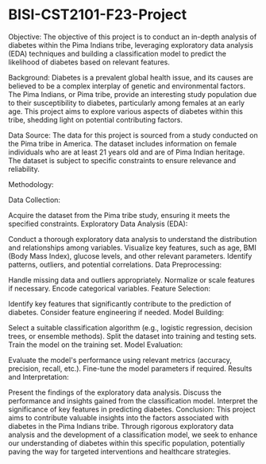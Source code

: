 # BISI-CST2101-F23-Project
Objective:
The objective of this project is to conduct an in-depth analysis of diabetes within the Pima Indians tribe, leveraging exploratory data analysis (EDA) techniques and building a classification model to predict the likelihood of diabetes based on relevant features.

Background:
Diabetes is a prevalent global health issue, and its causes are believed to be a complex interplay of genetic and environmental factors. The Pima Indians, or Pima tribe, provide an interesting study population due to their susceptibility to diabetes, particularly among females at an early age. This project aims to explore various aspects of diabetes within this tribe, shedding light on potential contributing factors.

Data Source:
The data for this project is sourced from a study conducted on the Pima tribe in America. The dataset includes information on female individuals who are at least 21 years old and are of Pima Indian heritage. The dataset is subject to specific constraints to ensure relevance and reliability.

Methodology:

Data Collection:

Acquire the dataset from the Pima tribe study, ensuring it meets the specified constraints.
Exploratory Data Analysis (EDA):

Conduct a thorough exploratory data analysis to understand the distribution and relationships among variables.
Visualize key features, such as age, BMI (Body Mass Index), glucose levels, and other relevant parameters.
Identify patterns, outliers, and potential correlations.
Data Preprocessing:

Handle missing data and outliers appropriately.
Normalize or scale features if necessary.
Encode categorical variables.
Feature Selection:

Identify key features that significantly contribute to the prediction of diabetes.
Consider feature engineering if needed.
Model Building:

Select a suitable classification algorithm (e.g., logistic regression, decision trees, or ensemble methods).
Split the dataset into training and testing sets.
Train the model on the training set.
Model Evaluation:

Evaluate the model's performance using relevant metrics (accuracy, precision, recall, etc.).
Fine-tune the model parameters if required.
Results and Interpretation:

Present the findings of the exploratory data analysis.
Discuss the performance and insights gained from the classification model.
Interpret the significance of key features in predicting diabetes.
Conclusion:
This project aims to contribute valuable insights into the factors associated with diabetes in the Pima Indians tribe. Through rigorous exploratory data analysis and the development of a classification model, we seek to enhance our understanding of diabetes within this specific population, potentially paving the way for targeted interventions and healthcare strategies.
